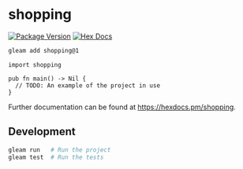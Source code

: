 # shopping

[![Package Version](https://img.shields.io/hexpm/v/shopping)](https://hex.pm/packages/shopping)
[![Hex Docs](https://img.shields.io/badge/hex-docs-ffaff3)](https://hexdocs.pm/shopping/)

```sh
gleam add shopping@1
```
```gleam
import shopping

pub fn main() -> Nil {
  // TODO: An example of the project in use
}
```

Further documentation can be found at <https://hexdocs.pm/shopping>.

## Development

```sh
gleam run   # Run the project
gleam test  # Run the tests
```
